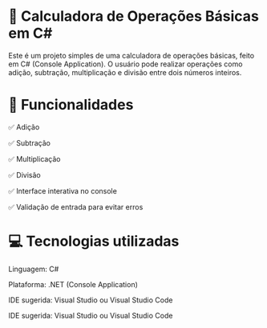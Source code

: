 # 🧮 Calculadora de Operações Básicas em C#

Este é um projeto simples de uma calculadora de operações básicas, feito em C# (Console Application). O usuário pode realizar operações como adição, subtração, multiplicação e divisão entre dois números inteiros.

# 📌 Funcionalidades

✅ Adição

✅ Subtração

✅ Multiplicação

✅ Divisão 

✅ Interface interativa no console

✅ Validação de entrada para evitar erros

# 💻 Tecnologias utilizadas

Linguagem: C#

Plataforma: .NET (Console Application)

IDE sugerida: Visual Studio ou Visual Studio Code

IDE sugerida: Visual Studio ou Visual Studio Code
